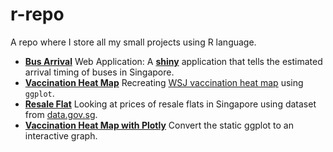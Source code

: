 # r-repo
A repo where I store all my small projects using R language.

- [**Bus Arrival**](https://jyzhang.shinyapps.io/bus_arrival/) Web Application: A [**shiny**](https://shiny.rstudio.com/) application that tells the estimated arrival timing of buses in Singapore.
- [**Vaccination Heat Map**](https://jyzhang88.github.io/uneven-odds/2017/02/06/recreating-vaccination-heatmap.html) Recreating [WSJ vaccination heat map](http://graphics.wsj.com/infectious-diseases-and-vaccines/) using `ggplot`.
- [**Resale Flat**](https://jyzhang88.github.io/uneven-odds/2017/02/04/resale-flat-prices.html) Looking at prices of resale flats in Singapore using dataset from [data.gov.sg](https://data.gov.sg/).
- [**Vaccination Heat Map with Plotly**](https://jyzhang88.github.io/uneven-odds/2017/02/28/vaccination-plotly.html) Convert the static ggplot to an interactive graph.
